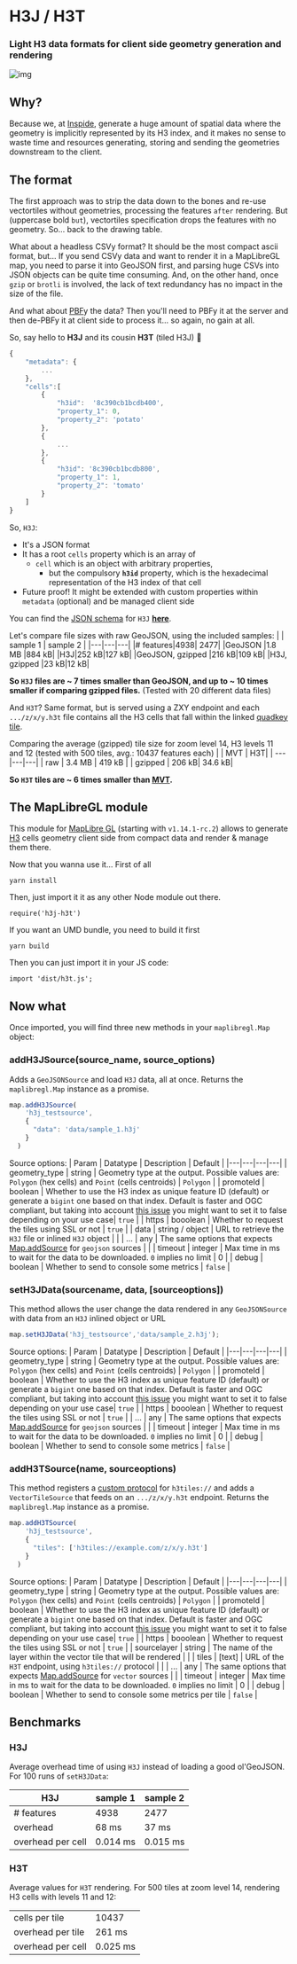 # H3J / H3T
### Light H3 data formats for client side geometry generation and rendering

![img](sample.png)
## Why?

Because we, at [Inspide](www.inspide.com), generate a huge amount of spatial data where the geometry is implicitly represented by its H3 index, and it makes no sense to waste time and resources generating, storing and sending the geometries downstream to the client.

## The format

The first approach was to strip the data down to the bones and re-use vectortiles without geometries, processing the features `after` rendering. But (uppercase bold `but`), vectortiles specification drops the features with no geometry. So... back to the drawing table.

What about a headless CSVy format? It should be the most compact ascii format, but... If you send CSVy data and want to render it in a MapLibreGL map, you need to parse it into GeoJSON first, and parsing huge CSVs into JSON objects can be quite time consuming. And, on the other hand, once `gzip` or `brotli` is involved, the lack of text redundancy has no impact in the size of the file.

And what about [PBF](https://developers.google.com/protocol-buffers)y the data? Then you'll need to PBFy it at the server and then de-PBFy it at client side to process it... so again, no gain at all.

So, say hello to **H3J** and its cousin **H3T** (tiled H3J) :wave:

```javascript
{
    "metadata": {
        ...
    },
    "cells":[
        {
            "h3id":  '8c390cb1bcdb400',
            "property_1": 0,
            "property_2": 'potato'
        },
        {
            ...
        },
        {
            "h3id": '8c390cb1bcdb800',
            "property_1": 1,
            "property_2": 'tomato'
        }
    ]
}
```

So, `H3J`:

* It's a JSON format
* It has a root `cells` property which is an array of
   * `cell` which is an object with arbitrary properties, 
     * but the compulsory **`h3id`** property, which is the hexadecimal representation of the H3 index of that cell
* Future proof! It might be extended with custom properties within `metadata` (optional) and be managed client side 

You can find the [JSON schema](https://json-schema.org/) for `H3J` [**here**](h3j.schema.json).

Let's compare file sizes with raw GeoJSON, using the included samples:
|  | sample 1 | sample 2 |
|---|---|---|
|# features|4938| 2477|
|GeoJSON |1.8 MB |884 kB|
|H3J|252 kB|127 kB|
|GeoJSON, gzipped |216 kB|109 kB|
|H3J, gzipped |23 kB|12 kB|

**So `H3J` files are ~ 7 times smaller than GeoJSON, and up to ~ 10 times smaller if comparing gzipped files.** (Tested with 20 different data files)

And `H3T`? Same format, but is served using a ZXY endpoint and each `.../z/x/y.h3t` file contains all the H3 cells that fall within the linked [quadkey tile](https://docs.microsoft.com/en-us/bingmaps/articles/bing-maps-tile-system).

Comparing the average (gzipped) tile size for zoom level 14, H3 levels 11 and 12 (tested with 500 tiles, avg.: 10437 features each)
| | MVT |  H3T|
| --- |---|---|
| raw | 3.4 MB | 419 kB |
| gzipped | 206 kB| 34.6 kB|

**So `H3T` tiles are ~ 6 times smaller than [MVT](https://github.com/mapbox/vector-tile-spec).**

<!-- One of the side effects of `H3T` format is that **you can add object and array properties to your features!!** To do so using MVT you need to serialize the object server-side to add the info as a text property of the feature (as per MVT specs), and then deserialize it at the client in order to use the info within that property.  -->
## The MapLibreGL module

This module for [MapLibre GL](https://github.com/MapLibre/maplibre-gl-js) (starting with `v1.14.1-rc.2`) allows to generate [H3](https://h3geo.org/) cells geometry client side from compact data and render & manage them there.

Now that you wanna use it... First of all

`yarn install`

Then, just import it it as any other Node module out there.

`require('h3j-h3t')`

If you want an UMD bundle, you need to build it first

`yarn build`

Then you can just import it in your JS code:

`import 'dist/h3t.js';`

## Now what

Once imported, you will find three new methods in your `maplibregl.Map` object: 

### addH3JSource(source_name, source_options)

Adds a `GeoJSONSource` and load `H3J` data, all at once. Returns the `maplibregl.Map`  instance as a promise.
```javascript
map.addH3JSource(
    'h3j_testsource',
    {
      "data": 'data/sample_1.h3j'
    }
  )
```
Source options:
| Param | Datatype |  Description | Default |
|---|---|---|---|
| geometry_type | string | Geometry type at the output. Possible values are: `Polygon` (hex cells) and `Point` (cells centroids) | `Polygon` |
| promoteId | boolean | Whether to use the H3 index as unique feature ID (default) or generate a `bigint` one based on that index. Default is faster and OGC compliant, but taking into account [this issue](https://github.com/mapbox/mapbox-gl-js/issues/10257) you might want to set it to false depending on your use case| `true` |
| https | booolean | Whether to request the tiles using SSL or not | `true` |
| data | string / object | URL to retrieve the `H3J` file or inlined `H3J` object |  |
| ... | any | The same options that expects [Map.addSource](https://maplibre.org/maplibre-gl-js-docs/api/sources/#geojsonsource) for `geojson` sources |  |
| timeout | integer | Max time in ms to wait for the data to be downloaded. `0` implies no limit | 0 |
| debug | boolean | Whether to send to console some metrics | `false` |

### setH3JData(sourcename, data, [sourceoptions])

This method allows the user change the data rendered in any `GeoJSONSource` with data from an `H3J` inlined object or URL

```javascript
map.setH3JData('h3j_testsource','data/sample_2.h3j');
```
Source options:
| Param | Datatype |  Description | Default |
|---|---|---|---|
| geometry_type | string | Geometry type at the output. Possible values are: `Polygon` (hex cells) and `Point` (cells centroids) | `Polygon` |
| promoteId | boolean | Whether to use the H3 index as unique feature ID (default) or generate a `bigint` one based on that index. Default is faster and OGC compliant, but taking into account [this issue](https://github.com/mapbox/mapbox-gl-js/issues/10257) you might want to set it to false depending on your use case| `true` |
| https | booolean | Whether to request the tiles using SSL or not | `true` |
| ... | any | The same options that expects [Map.addSource](https://maplibre.org/maplibre-gl-js-docs/api/sources/#geojsonsource) for `geojson` sources |  |
| timeout | integer | Max time in ms to wait for the data to be downloaded. `0` implies no limit | 0 |
| debug | boolean | Whether to send to console some metrics | `false` |


### addH3TSource(name, sourceoptions)

This method registers a [custom protocol](https://github.com/maplibre/maplibre-gl-js/pull/30) for `h3tiles://`  and adds a `VectorTileSource` that feeds on an `.../z/x/y.h3t` endpoint. Returns the `maplibregl.Map`  instance as a promise.

```javascript
map.addH3TSource(
    'h3j_testsource',
    {
      "tiles": ['h3tiles://example.com/z/x/y.h3t']
    }
  )
```

Source options:
| Param | Datatype |  Description | Default |
|---|---|---|---|
| geometry_type | string | Geometry type at the output. Possible values are: `Polygon` (hex cells) and `Point` (cells centroids) | `Polygon` |
| promoteId | boolean | Whether to use the H3 index as unique feature ID (default) or generate a `bigint` one based on that index. Default is faster and OGC compliant, but taking into account [this issue](https://github.com/mapbox/mapbox-gl-js/issues/10257) you might want to set it to false depending on your use case| `true` |
| https | booolean | Whether to request the tiles using SSL or not | `true` |
| sourcelayer | string | The name of the layer within the vector tile that will be rendered |  |
| tiles | [text] | URL of the `H3T` endpoint, using `h3tiles://` protocol | |
| ... | any | The same options that expects [Map.addSource](https://maplibre.org/maplibre-gl-js-docs/api/map/#map#addsource) for `vector` sources |  |
| timeout | integer | Max time in ms to wait for the data to be downloaded. `0` implies no limit | 0 |
| debug | boolean | Whether to send to console some metrics per tile | `false` |

## Benchmarks

### H3J
Average overhead time of using `H3J` instead of loading a good ol'GeoJSON. For 100 runs of `setH3JData`:

| H3J | sample 1 | sample 2 |
|---|---|---|
|# features|4938| 2477|
|overhead |68 ms|37 ms|
|overhead per cell|0.014 ms|0.015 ms|

### H3T
Average values for `H3T` rendering. For 500 tiles at zoom level 14, rendering H3 cells with levels 11 and 12:

|   |   | 
|---|---|
|cells per tile|10437|
|overhead per tile| 261 ms |
|overhead per cell| 0.025 ms |
